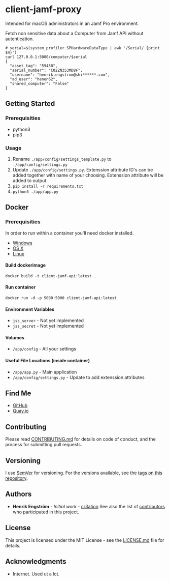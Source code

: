 # client-jamf-proxy

Intended for macOS administrators in an Jamf Pro environment.

Fetch non sensitive data about a Computer from Jamf API without autentication.
```shell
# serial=$(system_profiler SPHardwareDataType | awk '/Serial/ {print $4}')
curl 127.0.0.1:5000/computer/$serial
{
  "asset_tag": "59458", 
  "serial_number": "C02ZN353MD8F", 
  "username": "henrik.engstrom@shi******.com", 
  "ad_user": "henen62", 
  "shared_computer": "False"
}
```

## Getting Started 

### Prerequisities
* python3
* pip3

### Usage

1. Rename `./app/config/settings_template.py` to `./app/config/settings.py`
2. Update `./app/config/settings.py`. Extenssion attribute ID's can be added together with name of your choosing. Extenssion attribute will be added to output.
3. `pip install -r requirements.txt`
4. `python3 ./app/app.py`


## Docker
### Prerequisities
In order to run within a container you'll need docker installed.

* [Windows](https://docs.docker.com/windows/started)
* [OS X](https://docs.docker.com/mac/started/)
* [Linux](https://docs.docker.com/linux/started/)

#### Build dockerimage
```shell
docker build -t client-jamf-api:latest . 
```

#### Run container
```shell
docker run -d -p 5000:5000 client-jamf-api:latest
```

#### Environment Variables
* `jss_server` - Not yet implemented
* `jss_secret` - Not yet implemented

#### Volumes
* `/app/config` - All your settings

#### Useful File Locations (inside container)
* `/app/app.py` - Main application
* `/app/config/settings.py` - Update to add extenssion attributes

## Find Me
* [GitHub](https://github.com/cr3ation/client-jamf-api)
* [Quay.io](https://quay.io/repository/your/docker-repository)

## Contributing
Please read [CONTRIBUTING.md](CONTRIBUTING.md) for details on code of conduct, and the process for submitting pull requests.

## Versioning
I use [SemVer](http://semver.org/) for versioning. For the versions available, see the 
[tags on this repository](https://github.com/your/repository/tags). 

## Authors
* **Henrik Engström** - *Initial work* - [cr3ation](https://github.com/cr3ation)
See also the list of [contributors](https://github.com/cr3ation/client-jamf-api/contributors) who 
participated in this project.

## License
This project is licensed under the MIT License - see the [LICENSE.md](LICENSE.md) file for details.

## Acknowledgments
* Internet. Used ut a lot.
